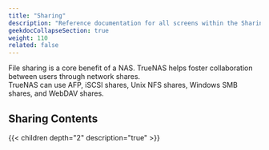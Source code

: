 ```yaml
---
title: "Sharing"
description: "Reference documentation for all screens within the Sharing menu option."
geekdocCollapseSection: true
weight: 110
related: false
---
```


File sharing is a core benefit of a NAS. TrueNAS helps foster collaboration between users through network shares.  
TrueNAS can use AFP, iSCSI shares, Unix NFS shares, Windows SMB shares, and WebDAV shares.

<div class="noprint">

## Sharing Contents

{{< children depth="2" description="true" >}}

</div>